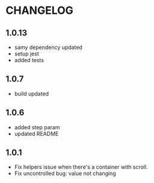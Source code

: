 # CHANGELOG

## 1.0.13

- samy dependency updated
- setup jest 
- added tests

## 1.0.7
- build updated

## 1.0.6

- added step param
- updated README

## 1.0.1

- Fix helpers issue when there's a container with scroll.
- Fix uncontrolled bug: value not changing